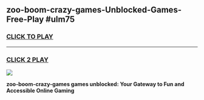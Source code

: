 
## zoo-boom-crazy-games-Unblocked-Games-Free-Play #ulm75
<h3>
<a href="https://us.freeplayer.one?title=zoo-boom-crazy-games&ref=9M">CLICK TO PLAY</a></h3>
<hr>

<h3>
<a href="https://us.freeplayer.one?title=zoo-boom-crazy-games&ref=9M">CLICK 2 PLAY</a>
  
</h3>

<a href="https://us.freeplayer.one?title=zoo-boom-crazy-games&ref=9M"><img src="https://clearcache.store/games.png"></a>


**zoo-boom-crazy-games games unblocked: Your Gateway to Fun and Accessible Online Gaming**
